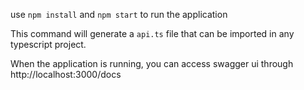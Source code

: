 use `npm install` and `npm start` to run the application 

This command will generate a `api.ts` file that can be imported in any typescript project.

When the application is running, you can access swagger ui through http://localhost:3000/docs
